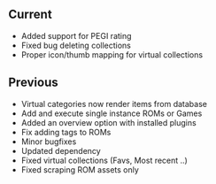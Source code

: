 ## Current
- Added support for PEGI rating
- Fixed bug deleting collections
- Proper icon/thumb mapping for virtual collections

## Previous
- Virtual categories now render items from database
- Add and execute single instance ROMs or Games
- Added an overview option with installed plugins
- Fix adding tags to ROMs
- Minor bugfixes
- Updated dependency
- Fixed virtual collections (Favs, Most recent ..)
- Fixed scraping ROM assets only